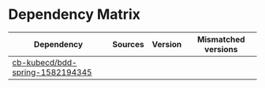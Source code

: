 # Dependency Matrix

Dependency | Sources | Version | Mismatched versions
---------- | ------- | ------- | -------------------
[cb-kubecd/bdd-spring-1582194345](https://github.com/cb-kubecd/bdd-spring-1582194345.git) |  | []() | 
